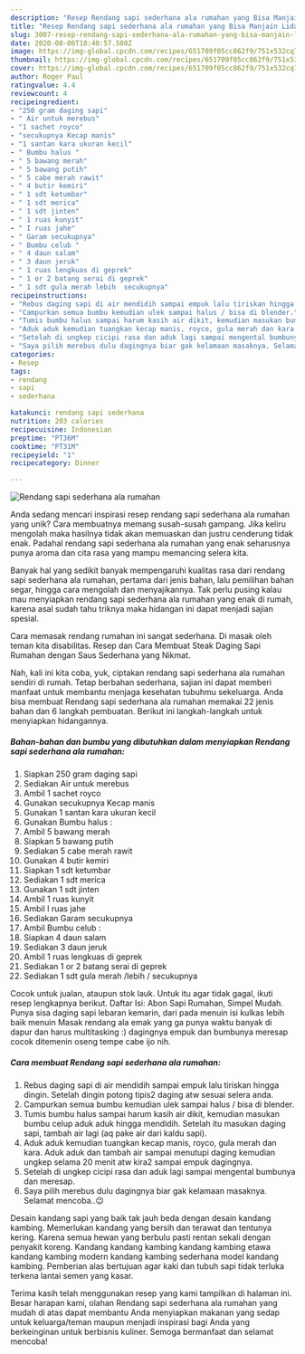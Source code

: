 ```yaml
---
description: "Resep Rendang sapi sederhana ala rumahan yang Bisa Manjain Lidah"
title: "Resep Rendang sapi sederhana ala rumahan yang Bisa Manjain Lidah"
slug: 3007-resep-rendang-sapi-sederhana-ala-rumahan-yang-bisa-manjain-lidah
date: 2020-08-06T18:40:57.580Z
image: https://img-global.cpcdn.com/recipes/651709f05cc862f9/751x532cq70/rendang-sapi-sederhana-ala-rumahan-foto-resep-utama.jpg
thumbnail: https://img-global.cpcdn.com/recipes/651709f05cc862f9/751x532cq70/rendang-sapi-sederhana-ala-rumahan-foto-resep-utama.jpg
cover: https://img-global.cpcdn.com/recipes/651709f05cc862f9/751x532cq70/rendang-sapi-sederhana-ala-rumahan-foto-resep-utama.jpg
author: Roger Paul
ratingvalue: 4.4
reviewcount: 4
recipeingredient:
- "250 gram daging sapi"
- " Air untuk merebus"
- "1 sachet royco"
- "secukupnya Kecap manis"
- "1 santan kara ukuran kecil"
- " Bumbu halus "
- " 5 bawang merah"
- " 5 bawang putih"
- " 5 cabe merah rawit"
- " 4 butir kemiri"
- " 1 sdt ketumbar"
- " 1 sdt merica"
- " 1 sdt jinten"
- " 1 ruas kunyit"
- " I ruas jahe"
- " Garam secukupnya"
- " Bumbu celub "
- " 4 daun salam"
- " 3 daun jeruk"
- " 1 ruas lengkuas di geprek"
- " 1 or 2 batang serai di geprek"
- " 1 sdt gula merah lebih  secukupnya"
recipeinstructions:
- "Rebus daging sapi di air mendidih sampai empuk lalu tiriskan hingga dingin. Setelah dingin potong tipis2 daging atw sesuai selera anda."
- "Campurkan semua bumbu kemudian ulek sampai halus / bisa di blender."
- "Tumis bumbu halus sampai harum kasih air dikit, kemudian masukan bumbu celup aduk aduk hingga mendidih. Setelah itu masukan daging sapi, tambah air lagi (aq pake air dari kaldu sapi)."
- "Aduk aduk kemudian tuangkan kecap manis, royco, gula merah dan kara. Aduk aduk dan tambah air sampai menutupi daging kemudian ungkep selama 20 menit atw kira2 sampai empuk dagingnya."
- "Setelah di ungkep cicipi rasa dan aduk lagi sampai mengental bumbunya dan meresap."
- "Saya pilih merebus dulu dagingnya biar gak kelamaan masaknya. Selamat mencoba..😉"
categories:
- Resep
tags:
- rendang
- sapi
- sederhana

katakunci: rendang sapi sederhana 
nutrition: 203 calories
recipecuisine: Indonesian
preptime: "PT36M"
cooktime: "PT31M"
recipeyield: "1"
recipecategory: Dinner

---
```



![Rendang sapi sederhana ala rumahan](https://img-global.cpcdn.com/recipes/651709f05cc862f9/751x532cq70/rendang-sapi-sederhana-ala-rumahan-foto-resep-utama.jpg)

Anda sedang mencari inspirasi resep rendang sapi sederhana ala rumahan yang unik? Cara membuatnya memang susah-susah gampang. Jika keliru mengolah maka hasilnya tidak akan memuaskan dan justru cenderung tidak enak. Padahal rendang sapi sederhana ala rumahan yang enak seharusnya punya aroma dan cita rasa yang mampu memancing selera kita.

Banyak hal yang sedikit banyak mempengaruhi kualitas rasa dari rendang sapi sederhana ala rumahan, pertama dari jenis bahan, lalu pemilihan bahan segar, hingga cara mengolah dan menyajikannya. Tak perlu pusing kalau mau menyiapkan rendang sapi sederhana ala rumahan yang enak di rumah, karena asal sudah tahu triknya maka hidangan ini dapat menjadi sajian spesial.

Cara memasak rendang rumahan ini sangat sederhana. Di masak oleh teman kita disabilitas. Resep dan Cara Membuat Steak Daging Sapi Rumahan dengan Saus Sederhana yang Nikmat.


Nah, kali ini kita coba, yuk, ciptakan rendang sapi sederhana ala rumahan sendiri di rumah. Tetap berbahan sederhana, sajian ini dapat memberi manfaat untuk membantu menjaga kesehatan tubuhmu sekeluarga. Anda bisa membuat Rendang sapi sederhana ala rumahan memakai 22 jenis bahan dan 6 langkah pembuatan. Berikut ini langkah-langkah untuk menyiapkan hidangannya.

<!--inarticleads1-->

##### Bahan-bahan dan bumbu yang dibutuhkan dalam menyiapkan Rendang sapi sederhana ala rumahan:

1. Siapkan 250 gram daging sapi
1. Sediakan  Air untuk merebus
1. Ambil 1 sachet royco
1. Gunakan secukupnya Kecap manis
1. Gunakan 1 santan kara ukuran kecil
1. Gunakan  Bumbu halus :
1. Ambil  5 bawang merah
1. Siapkan  5 bawang putih
1. Sediakan  5 cabe merah rawit
1. Gunakan  4 butir kemiri
1. Siapkan  1 sdt ketumbar
1. Sediakan  1 sdt merica
1. Gunakan  1 sdt jinten
1. Ambil  1 ruas kunyit
1. Ambil  I ruas jahe
1. Sediakan  Garam secukupnya
1. Ambil  Bumbu celub :
1. Siapkan  4 daun salam
1. Sediakan  3 daun jeruk
1. Ambil  1 ruas lengkuas di geprek
1. Sediakan  1 or 2 batang serai di geprek
1. Sediakan  1 sdt gula merah /lebih / secukupnya


Cocok untuk jualan, ataupun stok lauk. Untuk itu agar tidak gagal, ikuti resep lengkapnya berikut. Daftar Isi: Abon Sapi Rumahan, Simpel Mudah. Punya sisa daging sapi lebaran kemarin, dari pada menuin isi kulkas lebih baik menuin Masak rendang ala emak yang ga punya waktu banyak di dapur dan harus multitasking :) dagingnya empuk dan bumbunya meresap cocok ditemenin oseng tempe cabe ijo nih. 

<!--inarticleads2-->

##### Cara membuat Rendang sapi sederhana ala rumahan:

1. Rebus daging sapi di air mendidih sampai empuk lalu tiriskan hingga dingin. Setelah dingin potong tipis2 daging atw sesuai selera anda.
1. Campurkan semua bumbu kemudian ulek sampai halus / bisa di blender.
1. Tumis bumbu halus sampai harum kasih air dikit, kemudian masukan bumbu celup aduk aduk hingga mendidih. Setelah itu masukan daging sapi, tambah air lagi (aq pake air dari kaldu sapi).
1. Aduk aduk kemudian tuangkan kecap manis, royco, gula merah dan kara. Aduk aduk dan tambah air sampai menutupi daging kemudian ungkep selama 20 menit atw kira2 sampai empuk dagingnya.
1. Setelah di ungkep cicipi rasa dan aduk lagi sampai mengental bumbunya dan meresap.
1. Saya pilih merebus dulu dagingnya biar gak kelamaan masaknya. Selamat mencoba..😉


Desain kandang sapi yang baik tak jauh beda dengan desain kandang kambing. Memerlukan kandang yang bersih dan terawat dan tentunya kering. Karena semua hewan yang berbulu pasti rentan sekali dengan penyakit koreng. Kandang kandang kambing kandang kambing etawa kandang kambing modern kandang kambing sederhana model kandang kambing. Pemberian alas bertujuan agar kaki dan tubuh sapi tidak terluka terkena lantai semen yang kasar. 

Terima kasih telah menggunakan resep yang kami tampilkan di halaman ini. Besar harapan kami, olahan Rendang sapi sederhana ala rumahan yang mudah di atas dapat membantu Anda menyiapkan makanan yang sedap untuk keluarga/teman maupun menjadi inspirasi bagi Anda yang berkeinginan untuk berbisnis kuliner. Semoga bermanfaat dan selamat mencoba!

